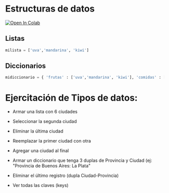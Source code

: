 # Estructuras de datos

[![Open In Colab]([https://colab.research.google.com/assets/colab-badge.svg)](https://drive.google.com/file/d/1PfpljcOVYRQDEZBxM-Hgyj98BU-65MXB](https://drive.google.com/file/d/1PfpljcOVYRQDEZBxM-Hgyj98BU-65MXB/view?usp=sharing))

## Listas

```python
milista = ['uva','mandarina', 'kiwi']
```
## Diccionarios

```python
midiccionario = { 'frutas' : ['uva','mandarina', 'kiwi'], 'comidas' : ['milanesa','pizza','asado'] } 
```



# Ejercitación de Tipos de datos:

- Armar una lista con 6 ciudades

- Seleccionar la segunda ciudad

- Eliminar la última ciudad

- Reemplazar la primer ciudad con otra

- Agregar una ciudad al final

- Armar un diccionario que tenga 3 duplas de Provincia y Ciudad (ej: "Provincia de Buenos Aires: La Plata"

- Eliminar el último registro (dupla Ciudad-Provincia)

- Ver todas las claves (keys)
